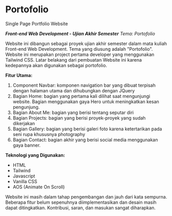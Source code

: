 # Portofolio
Single Page Portfolio Website

***Front-end Web Development - Ujian Akhir Semester***
_Tema: Portofolio_

Website ini dibangun sebagai proyek ujian akhir semester dalam mata kuliah Front-end Web Development. Tema yang diusung adalah "Portofolio". Website ini merupakan project pertama developer yang menggunakan Tailwind CSS. Latar belakang dari pembuatan Website ini karena kedepannya akan digunakan sebagai portofolio.

**Fitur Utama:**
1. Component Navbar: komponen navigation bar yang dibuat terpisah dengan halaman utama dan dihubungkan dengan JQuery
2. Bagian Home: bagian yang pertama kali dilihat saat mengunjungi website. Bagian menggunakan gaya Hero untuk meningkatkan kesan pengunjung.
3. Bagian About Me: bagian yang berisi tentang seputar diri
4. Bagian Projects: bagian yang berisi proyek-proyek yang sudah dikerjakan
5. Bagian Gallery: bagian yang berisi galeri foto karena ketertarikan pada seni rupa khususnya photography
6. Bagian Contact: bagian akhir yang berisi social media menggunakan gaya banner.

**Teknologi yang Digunakan:**
- HTML
- Tailwind
- Javascript
- Vanilla CSS
- AOS (Animate On Scroll)

Website ini masih dalam tahap pengembangan dan jauh dari kata sempurna. Beberapa fitur belum sepenuhnya diimplementasikan dan desain masih dapat ditingkatkan. Kontribusi, saran, dan masukan sangat diharapkan.
